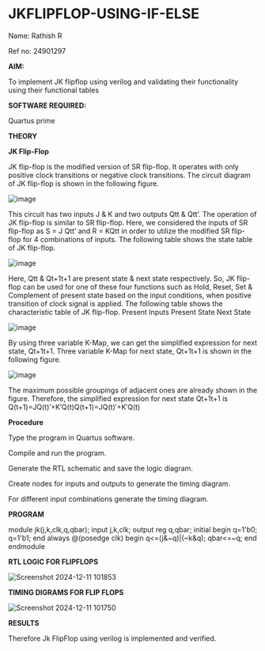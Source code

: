 # JKFLIPFLOP-USING-IF-ELSE

Name: Rathish R 

Ref no: 24901297

**AIM:** 

To implement  JK flipflop using verilog and validating their functionality using their functional tables

**SOFTWARE REQUIRED:**

Quartus prime

**THEORY**

**JK Flip-Flop**

JK flip-flop is the modified version of SR flip-flop. It operates with only positive clock transitions or negative clock transitions. The circuit diagram of JK flip-flop is shown in the following figure.

![image](https://github.com/naavaneetha/JKFLIPFLOP-USING-IF-ELSE/assets/154305477/a649c30b-232b-4558-b188-fd6c09845180)


This circuit has two inputs J & K and two outputs Qtt & Qtt’. The operation of JK flip-flop is similar to SR flip-flop. Here, we considered the inputs of SR flip-flop as S = J Qtt’ and R = KQtt in order to utilize the modified SR flip-flop for 4 combinations of inputs. The following table shows the state table of JK flip-flop.

![image](https://github.com/naavaneetha/JKFLIPFLOP-USING-IF-ELSE/assets/154305477/c4360742-e8a8-4937-b089-c46c0433f9a3)

 
Here, Qtt & Qt+1t+1 are present state & next state respectively. So, JK flip-flop can be used for one of these four functions such as Hold, Reset, Set & Complement of present state based on the input conditions, when positive transition of clock signal is applied. The following table shows the characteristic table of JK flip-flop. Present Inputs Present State Next State
 
![image](https://github.com/naavaneetha/JKFLIPFLOP-USING-IF-ELSE/assets/154305477/6c275261-a6d5-4c37-a3a7-1e88ca11c4cd)

By using three variable K-Map, we can get the simplified expression for next state, Qt+1t+1. Three variable K-Map for next state, Qt+1t+1 is shown in the following figure.
 
![image](https://github.com/naavaneetha/JKFLIPFLOP-USING-IF-ELSE/assets/154305477/5174f41b-0ce0-4329-a372-6d1943ea6673)

The maximum possible groupings of adjacent ones are already shown in the figure. Therefore, the simplified expression for next state Qt+1t+1 is Q(t+1)=JQ(t)′+K′Q(t)Q(t+1)=JQ(t)′+K′Q(t)

**Procedure**

Type the program in Quartus software.

Compile and run the program.

Generate the RTL schematic and save the logic diagram.

Create nodes for inputs and outputs to generate the timing diagram.

For different input combinations generate the timing diagram.


**PROGRAM**

 module jk(j,k,clk,q,qbar);
 input j,k,clk;
 output reg q,qbar;
 initial 
begin
 q=1'b0;
 q=1'b1;
 end 
always @(posedge clk)
 begin 
q<=(j&~q)|(~k&q);
 qbar<=~q;
 end
 endmodule 
 



**RTL LOGIC FOR FLIPFLOPS**

![Screenshot 2024-12-11 101853](https://github.com/user-attachments/assets/85313ddd-2206-42e9-b3f9-82ae2fea6272)



**TIMING DIGRAMS FOR FLIP FLOPS**

![Screenshot 2024-12-11 101750](https://github.com/user-attachments/assets/b5595a8b-595b-4764-9e21-15e240d06eb2)

**RESULTS**

Therefore Jk FlipFlop using verilog is implemented and verified.

